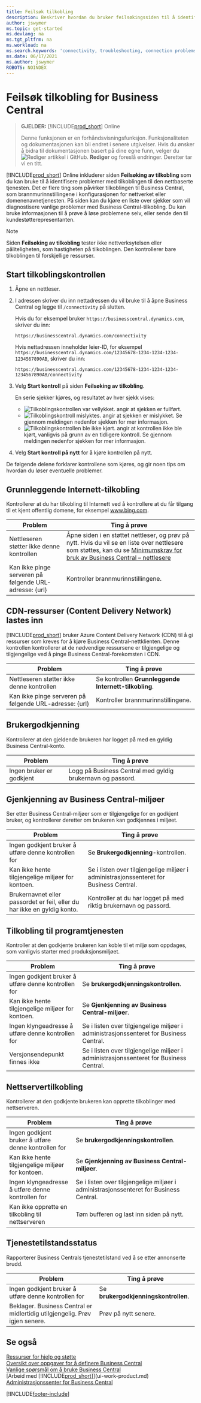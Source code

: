 ```yaml
---
title: Feilsøk tilkobling
description: Beskriver hvordan du bruker feilsøkingssiden til å identifisere og rette opp problemer med tilkobling til Business Central online.
author: jswymer
ms.topic: get-started
ms.devlang: na
ms.tgt_pltfrm: na
ms.workload: na
ms.search.keywords: 'connectivity, troubleshooting, connection problems'
ms.date: 06/17/2021
ms.author: jswymer
ROBOTS: NOINDEX
---
```

# <a name="troubleshoot-connectivity-for-business-central"></a>Feilsøk tilkobling for Business Central

> **GJELDER:** [!INCLUDE[prod_short](includes/prod_short.md)] Online
>
> Denne funksjonen er en forhåndsvisningsfunksjon. Funksjonaliteten og dokumentasjonen kan bli endret i senere utgivelser. Hvis du ønsker å bidra til dokumentasjonen basert på dine egne funn, velger du ![Rediger artikkel i GitHub.](media/github-edit-pencil.png) **Rediger** og foreslå endringer. Deretter tar vi en titt.

[!INCLUDE[prod_short](includes/prod_short.md)] Online inkluderer siden **Feilsøking av tilkobling** som du kan bruke til å identifisere problemer med tilkoblingen til den nettbaserte tjenesten. Det er flere ting som påvirker tilkoblingen til Business Central, som brannmurinnstillingene i konfigurasjonen for nettverket eller domenenavnetjenesten. På siden kan du kjøre en liste over sjekker som vil diagnostisere vanlige problemer med Business Central-tilkobling. Du kan bruke informasjonen til å prøve å løse problemene selv, eller sende den til kundestøtterepresentanten.

> [!NOTE]
> Siden **Feilsøking av tilkobling** tester ikke nettverksytelsen eller påliteligheten, som hastigheten på tilkoblingen. Den kontrollerer bare tilkoblingen til forskjellige ressurser.

## <a name="start-the-connectivity-check"></a>Start tilkoblingskontrollen

1. Åpne en nettleser.
2. I adressen skriver du inn nettadressen du vil bruke til å åpne Business Central og legge til `/connectivity` på slutten. 

    Hvis du for eksempel bruker `https://businesscentral.dynamics.com`, skriver du inn:

    ```http
    https://businesscentral.dynamics.com/connectivity
    ```

    Hvis nettadressen inneholder leier-ID, for eksempel `https://businesscentral.dynamics.com/12345678-1234-1234-1234-1234567890AB`, skriver du inn:

    ```http
    https://businesscentral.dynamics.com/12345678-1234-1234-1234-1234567890AB/connectivity
    ```
 
3. Velg **Start kontroll** på siden **Feilsøking av tilkobling**.

    En serie sjekker kjøres, og resultatet av hver sjekk vises:

    - ![Tilkoblingskontrollen var vellykket.](media/connectivity-check.png) angir at sjekken er fullført.
    - ![Tilkoblingskontroll mislyktes.](media/connectivity-failed.png) angir at sjekken er mislykket. Se gjennom meldingen nedenfor sjekken for mer informasjon.
    - ![Tilkoblingskontrollen ble ikke kjørt.](media/connectivity-blocked.png) angir at kontrollen ikke ble kjørt, vanligvis på grunn av en tidligere kontroll. Se gjennom meldingen nedenfor sjekken for mer informasjon.

4. Velg **Start kontroll på nytt** for å kjøre kontrollen på nytt.

De følgende delene forklarer kontrollene som kjøres, og gir noen tips om hvordan du løser eventuelle problemer.

## <a name="basic-internet-connectivity"></a>Grunnleggende Internett-tilkobling

Kontrollerer at du har tilkobling til Internett ved å kontrollere at du får tilgang til et kjent offentlig domene, for eksempel www.bing.com.

|Problem|Ting å prøve|
|-------|-------------|
|Nettleseren støtter ikke denne kontrollen|Åpne siden i en støttet nettleser, og prøv på nytt. Hvis du vil se en liste over nettlesere som støttes, kan du se [Minimumskrav for bruk av Business Central – nettlesere](product-requirements.md#browsers)|
|Kan ikke pinge serveren på følgende URL-adresse: {url}|Kontroller brannmurinnstillingene.|

## <a name="cdn-content-delivery-network-resources-loading"></a>CDN-ressurser (Content Delivery Network) lastes inn

[!INCLUDE[prod_short](includes/prod_short.md)] bruker Azure Content Delivery Network (CDN) til å gi ressurser som kreves for å kjøre Business Central-nettklienten. Denne kontrollen kontrollerer at de nødvendige ressursene er tilgjengelige og tilgjengelige ved å pinge Business Central-forekomsten i CDN.

|Problem|Ting å prøve|
|-------|-------------|
|Nettleseren støtter ikke denne kontrollen|Se kontrollen **Grunnleggende Internett-tilkobling**.|
|Kan ikke pinge serveren på følgende URL-adresse: {url}|Kontroller brannmurinnstillingene.|

## <a name="user-authentication"></a>Brukergodkjenning

Kontrollerer at den gjeldende brukeren har logget på med en gyldig Business Central-konto.

|Problem|Ting å prøve|
|-------|-------------|
|Ingen bruker er godkjent|Logg på Business Central med gyldig brukernavn og passord.|

## <a name="business-central-environments-discovery"></a>Gjenkjenning av Business Central-miljøer

Ser etter Business Central-miljøer som er tilgjengelige for en godkjent bruker, og kontrollerer deretter om brukeren kan godkjennes i miljøet.
<!-- example: Your user name or password is incorrect, or you do not have a valid account.. Request duration: 332 milliseconds)-->

|Problem|Ting å prøve|
|-------|-------------|
|Ingen godkjent bruker å utføre denne kontrollen for|Se **Brukergodkjenning**-kontrollen.|
|Kan ikke hente tilgjengelige miljøer for kontoen.|Se i listen over tilgjengelige miljøer i administrasjonssenteret for Business Central.|
|Brukernavnet eller passordet er feil, eller du har ikke en gyldig konto.| Kontroller at du har logget på med riktig brukernavn og passord.|

## <a name="application-service-connectivity"></a>Tilkobling til programtjenesten

Kontroller at den godkjente brukeren kan koble til et miljø som oppdages, som vanligvis starter med produksjonsmiljøet.

|Problem|Ting å prøve|
|-------|-------------|
|Ingen godkjent bruker å utføre denne kontrollen for|Se **brukergodkjenningskontrollen**.|
|Kan ikke hente tilgjengelige miljøer for kontoen.|Se **Gjenkjenning av Business Central-miljøer**.|
|Ingen klyngeadresse å utføre denne kontrollen for|Se i listen over tilgjengelige miljøer i administrasjonssenteret for Business Central.|
|Versjonsendepunkt finnes ikke|Se i listen over tilgjengelige miljøer i administrasjonssenteret for Business Central.|

## <a name="web-server-connectivity"></a>Nettservertilkobling

Kontrollerer at den godkjente brukeren kan opprette tilkoblinger med nettserveren.

|Problem|Ting å prøve|
|-------|-------------|
|Ingen godkjent bruker å utføre denne kontrollen for|Se **brukergodkjenningskontrollen**.|
|Kan ikke hente tilgjengelige miljøer for kontoen.|Se **Gjenkjenning av Business Central-miljøer**.|
|Ingen klyngeadresse å utføre denne kontrollen for|Se i listen over tilgjengelige miljøer i administrasjonssenteret for Business Central.|
|Kan ikke opprette en tilkobling til nettserveren|Tøm bufferen og last inn siden på nytt.|

## <a name="service-health-status"></a>Tjenestetilstandsstatus

Rapporterer Business Centrals tjenestetilstand ved å se etter annonserte brudd.

|Problem|Ting å prøve|
|-------|-------------|
|Ingen godkjent bruker å utføre denne kontrollen for|Se **brukergodkjenningskontrollen**.|
|Beklager. Business Central er midlertidig utilgjengelig. Prøv igjen senere.|Prøv på nytt senere.|

## <a name="see-also"></a>Se også

[Ressurser for hjelp og støtte](product-help-and-support.md)  
[Oversikt over oppgaver for å definere Business Central](setup.md)  
[Vanlige spørsmål om å bruke Business Central](across-faq.yml)  
[Arbeid med [!INCLUDE[prod_short](includes/prod_short.md)]](ui-work-product.md)  
[Administrasjonssenter for Business Central](/dynamics365/business-central/dev-itpro/administration/tenant-admin-center)

[!INCLUDE[footer-include](includes/footer-banner.md)]
